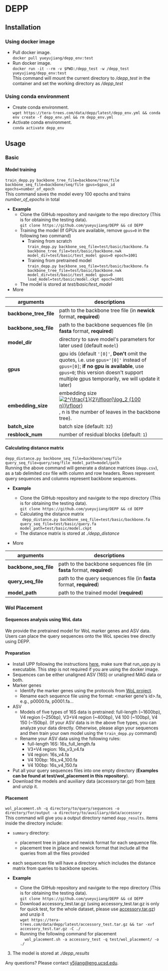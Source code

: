 # DEPP

[comment]: <> (## requirements)

[comment]: <> (* Python 3)

[comment]: <> (* [Newick Utilities]&#40;http://cegg.unige.ch/newick_utils&#41; `conda install -c bioconda newick_utils`)

[comment]: <> (* [gappa]&#40;https://github.com/lczech/gappa&#41; `conda install -c bioconda gappa`)

## Installation
### Using docker image
* Pull docker image.   
``docker pull yueyujiang/depp_env:test``
* Run docker image.   
``docker run -it --rm -v $PWD:/depp_test -w /depp_test  yueyujiang/depp_env:test``   
This command will mount the current directory to */depp_test* in the container and set the working directory as */depp_test*

### Using conda environment
* Create conda environment.  
``wget https://tera-trees.com/data/depp/latest/depp_env.yml && conda env create -f depp_env.yml && rm depp_env.yml``
* Activate conda environment.  
``conda activate depp_env``

## Usage
### Basic
#### Model training
`train_depp.py backbone_tree_file=backbone/tree/file backbone_seq_file=backbone/seq/file gpus=$gpus_id epochs=number_of_epoch`  
This command saves the model every 100 epochs and trains *number_of_epochs* in total

* **Example**  
  * Clone the GitHub repository and navigate to the repo directory (This is for obtaining the testing data).  
``git clone https://github.com/yueyujiang/DEPP && cd DEPP``
  * Training the model (If GPUs are available, remove `gpus=0` in the following two command)
    * Training from scratch   
``train_depp.py backbone_seq_file=test/basic/backbone.fa backbone_tree_file=test/basic/backbone.nwk model_dir=test/basic/test_model gpus=0 epoch=1001``
     * Training from pretrained model  
  ``train_depp.py backbone_seq_file=test/basic/backbone.fa backbone_tree_file=test/basic/backbone.nwk model_dir=test/basic/test_model gpus=0 load_model=test/basic/model.ckpt epoch=1001``
  * The model is stored at *test/basic/test_model*
* More  
  
| arguments              | descriptions                                                                                                            |
|------------------------|-------------------------------------------------------------------------------------------------------------------------|
| **backbone_tree_file** | path to the backbone tree file (in **newick** format, **required**)                                                     |
| **backbone_seq_file**  | path to the backbone sequences file (in **fasta** format, **required**)                                                 |
| **model_dir**          | directory to save model's parameters for later used (default `model`)                                                   |
| **gpus**               | gpu ids (default `'[0]'`, **Don't** omit the quotes, i.e. use `gpus='[0]'` instead of `gpus=[0]`; **if no gpu is available**, use `gpus=0`; this version doesn't support multiple gpus temporarily, we will update it later)                                            |
| **embedding_size**     | embedding size <a href="https://www.codecogs.com/eqnedit.php?latex=2^{\frac{1}{2}\lfloor{\log_2&space;(100&space;n)}\rfloor}" target="_blank"><img src="https://latex.codecogs.com/gif.latex?2^{\frac{1}{2}\lfloor{\log_2&space;(100&space;n)}\rfloor}" title="2^{\frac{1}{2}\lfloor{\log_2 (100 n)}\rfloor}" /></a>, n is the number of leaves in the backbone tree).                                                       |
| **batch_size**         | batch size (default: `32`)                                                                                              |
| **resblock_num**       | number of residual blocks (default: `1`)                                                                                |

#### Calculating distance matrix
`depp_distance.py backbone_seq_file=backbone/seq/file query_seq_file=query/seq/file model_path=model/path`  
Running the above command will generate a distance matrices (`depp.csv`), as a tab delimited csv file with column and row headers. Rows represent query sequences and columns represent backbone sequences.
* **Example**  
  * Clone the GitHub repository and navigate to the repo directory (This is for obtaining the testing data).   
``git clone https://github.com/yueyujiang/DEPP && cd DEPP``
  * Calculating the distance matrix  
`` depp_distance.py backbone_seq_file=test/basic/backbone.fa query_seq_file=test/basic/query.fa model_path=test/basic/model.ckpt``
  * The distance matrix is stored at  *./depp_distance*  

* More  
  
| arguments              | descriptions                                                                                                            |
|------------------------|-------------------------------------------------------------------------------------------------------------------------|
| **backbone_seq_file**  | path to the backbone sequences file (in **fasta** format, **required**)                                                 |
| **query_seq_file**  | path to the query sequences file (in **fasta** format, **required**)                                                 |
| **model_path**               | path to the trained model (**required**)                                     |

<!-- 
`distance_depp.sh -q query/seq/file -b $backbone/seq/file -m model/path -t backbone/tree/file -o $outdir`
| arguments             | descriptions                                                            |
|-----------------------|-------------------------------------------------------------------------|
| **-q**                | path to the query sequences file (in **fasta** format, **required**)    |
| **-b**                | path to the backbone sequences file (in **fasta** format, **required**) |
| **-m**                | path to the depp model's parameters file (**required**)                 |
| **-o**                | directory to store the output distance matrix (directory for output distance matrix, **required**) |
| **-t**                | path to the backbone tree file (in **newick** format, **required**).    | -->


### Wol Placement
#### Sequences analysis using WoL data
We provide the pretrained model for WoL marker genes and ASV data. Users can place the query sequences onto the WoL species tree directly using DEPP.  
#### Preparation
* Install UPP following the instructions [here](https://github.com/smirarab/sepp/blob/master/README.UPP.md), make sure that run_upp.py is executable. 
  This step is not required if you are using the docker image.
* Sequences can be either unaligned ASV (16S) or unaligned MAG data or both.
* Marker genes    
  - Identify the marker genes using the protocols from [WoL project](https://biocore.github.io/wol/protocols/).  
  - Rename each sequence file using the format: <marker gene's id>.fa, e.g., p0000.fa, p0001.fa...  
* ASV  
  - Models of five types of 16S data is pretrained: full-length (~1600bp), V4 region (~250bp), V3+V4 region (~400bp), V4 100 (~100bp), V4 150 (~150bp). (If your ASV data is in the above five types, you can analyze your data directly. Otherwise, please align your sequences and then train your own model using the `train_depp.py` command)  
  - Rename your ASV data using the following rules:  
    - full-length 16S: 16s_full_length.fa  
    - V3+V4 region: 16s_v3_v4.fa  
    - V4 region: 16s_v4.fa  
    - V4 100bp: 16s_v4_100.fa  
    - V4 100bp: 16s_v4_150.fa  
* Put all your query sequences files into one empty directory (**Examples can be found 
    at test/wol_placement in this repository**).  
* Download the models and auxiliary data (accessory.tar.gz) from [here](https://tera-trees.com/data/depp/latest/) and unzip it.  

#### Placement
`wol_placement.sh -q directory/to/query/sequences -o directory/for/output -a directory/to/auxiliary/data/accessory`  
This command will give you a output directory named `depp_results`. items inside the directory include:  
* `summary` directory:  
  - placement tree in jplace and newick format for each sequence file.  
  - placement tree in jplace and newick format that include all the queries from all the files provided  
* each sequences file will have a directory which includes the distance matrix from queries to backbone species.  

* **Example**
  * Clone the GitHub repository and navigate to the repo directory (This is for obtaining the testing data).  
``git clone https://github.com/yueyujiang/DEPP && cd DEPP``
  * Download accessory_test.tar.gz (using accessory_test.tar.gz is only for quick test, 
for the whole dataset, please use [accessory.tar.gz](https://tera-trees.com/data/depp/latest/accessory.tar.gz)) and unzip it  
    ``wget https://tera-trees.com/data/depp/latest/accessory_test.tar.gz && tar -xvf accessory_test.tar.gz -C ./``
  * Running the following command for placement  
``  wol_placement.sh -a accessory_test -q test/wol_placement/ -o ./``
3. The model is stored at  *./depp_results*  

Any questions? Please contact <y5jiang@eng.ucsd.edu>.
